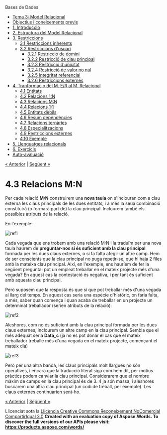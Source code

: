 Bases de Dades

- [Tema 3: Model Relacional](index.md)
- [Objectius i coneixements previs](objectius_i_coneixements_previs.md)
- [1. Introducció](1_introducci.md)
- [2. Estructura del Model Relacional](2_estructura_del_model_relacional.md)
- [3. Restriccions](3_restriccions.md) 
  - [3.1 Restriccions inherents](31_restriccions_inherents.md)
  - [3.2 Restriccions d'usuari](32_restriccions_dusuari.md) 
    - [3.2.1 Restricció de domini](321_restricci_de_domini.md)
    - [3.2.2 Restricció de clau principal](322_restricci_de_clau_principal.md)
    - [3.2.3 Restricció d'unicitat](323_restricci_dunicitat.md)
    - [3.2.4 Restricció de valor no nul](324_restricci_de_valor_no_nul.md)
    - [3.2.5 Integritat referencial](325_integritat_referencial.md)
    - [3.2.6 Restriccions externes](326_restriccions_externes.md)
- [4. Tranformació del M. E/R al M. Relacional](4_tranformaci_del_m_er_al_m_relacional.md) 
  - [4.1 Entitats](41_entitats.md)
  - [4.2 Relacions 1:N](42_relacions_1n.md)
  - [4.3 Relacions M:N](43_relacions_mn.md)
  - [4.4 Relacions 1:1](44_relacions_11.md)
  - [4.5 Entitats dèbils](45_entitats_dbils.md)
  - [4.6 Resum dependències](46_resum_dependncies.md)
  - [4.7 Relacions ternàries](47_relacions_ternries.md)
  - [4.8 Especialitzacions](48_especialitzacions.md)
  - [4.9 Restriccions externes](49_restriccions_externes.md)
  - [4.10 Exemple](410_exemple.md)
- [5. Llenguatges relacionals](5_llenguatges_relacionals.md)
- [6. Exercicis](6_exercicis.md)
- [Auto-avaluació](autoavaluaci.md)

[« Anterior](42_relacions_1n.md) | [Següent »](44_relacions_11.md)
# <a name="main"></a>**4.3 Relacions M:N**


Per cada relació **M:N** construirem una **nova taula** on s'inclouran com a clau externa les claus principals de les dues entitats, i a més la seua combinació constituirà (o formarà part de) la clau principal. Inclourem també els possibles atributs de la relació.

En l'exemple:



![ref1]

Cada vegada que ens trobem amb una relació M:N i la traduïm per una nova taula haurem de **preguntar-nos si és suficient amb la clau principal** formada per les dues claus externes, o si fa falta afegir un altre camp. Hem de ser conscients que la clau principal no puga repetir-se, que hi haja 2 files amb la mateixa clau principal. Així, en l'exemple, ens hauríem de fer la següent pregunta: pot un empleat treballar en el mateix projecte més d'una vegada? En aquest cas la contestació és negativa, i per tant és suficient amb aquesta clau principal.

Però suposem que la resposta és que sí que pot treballar més d'una vegada al llarg del temps. En aquest cas seria una espècie d'històric, on faria falta, a més, saber quan comença i quan acaba de treballar en un projecte un determinat treballador (serien atributs de la relació):

![ref2]


Aleshores, com no és suficient amb la clau principal formada per les dues claus externes, inclourem un altre camp en la clau principal. Sembla que el més adequat seria **Data\_c** (ja no es pot donar el cas que el mateix treballador treballe més d'una vegada en el mateix projecte, començant el mateix dia)

![ref3]

Però per una altra banda, les claus principals molt llargues no són operatives, i encara que la traducció literal siga com hem dit, per motius pràctics podem canviar la clau principal. Considerarem que el nombre màxim de camps en la clau principal és de 3. 4 ja són massa, i aleshores buscarem una altra clau principal (un codi de treball, per exemple). Les claus externes continuarien sent-ho.

[« Anterior](42_relacions_1n.md) | [Següent »](44_relacions_11.md)

Llicenciat sota la [Llicència Creative Commons Reconeixement NoComercial CompartirIgual 3.0](http://creativecommons.org/licenses/by-nc-sa/3.0/)
**Created with an evaluation copy of Aspose.Words. To discover the full versions of our APIs please visit: https://products.aspose.com/words/**

[ref1]: 43_relacions_mn.002.png
[ref2]: 43_relacions_mn.003.png
[ref3]: 43_relacions_mn.004.png
